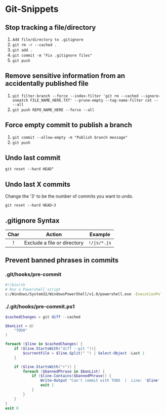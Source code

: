 # Git-Snippets

## Stop tracking a file/directory

1. `Add file/directory to .gitignore`
2. `git rm -r --cached .`
3. `git add .`
4. `git commit -m "Fix .gitignore files"`
5. `git push`

## Remove sensitive information from an accidentally published file

1. `git filter-branch --force --index-filter 'git rm --cached --ignore-unmatch FILE_NAME_HERE.TXT' --prune-empty --tag-name-filter cat -- --all`
2. `git push REPO_NAME_HERE --force --all`

## Force empty commit to publish a branch

1. `git commit --allow-empty -m "Publish branch message"`
2. `git push`

## Undo last commit

`git reset --hard HEAD^`

## Undo last X commits

Change the '3' to be the number of commits you want to undo.

`git reset --hard HEAD~3`


## .gitignore Syntax

|  Char  | Action | Example |
| :----: | ------ | ------- |
| !      | Exclude a file or directory   | `!/js/*.js` |

## Prevent banned phrases in commits

### .git/hooks/pre-commit

```bash
#!/bin/sh
# Run a Powershell script 
c:/Windows/System32/WindowsPowerShell/v1.0/powershell.exe -ExecutionPolicy RemoteSigned -Command '.git\hooks\pre-commit.ps1'
```


### ./.git/hooks/pre-commit.ps1 

```powershell
$cachedChanges = git diff --cached

$banList = @(
    "TODO"
)

foreach ($line in $cachedChanges) {
    if ($line.StartsWith("diff --git ")){
        $currentFile = $line.Split(" ") | Select-Object -Last 1
    }

    if ($line.StartsWith("+")) {
        foreach ($bannedPhrase in $banList) {
            if ($line.Contains($bannedPhrase)) {
                Write-Output "Can't commit with TODO  |  Line: '$line'  |  File: $currentFile"
                exit 1
            }
        }
    }
}
exit 0
```
